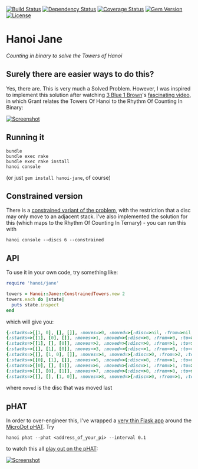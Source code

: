 [![Build Status](http://img.shields.io/travis/pikesley/hanoi-jane.svg?style=flat-square)](https://travis-ci.org/pikesley/hanoi-jane)
[![Dependency Status](http://img.shields.io/gemnasium/pikesley/hanoi-jane.svg?style=flat-square)](https://gemnasium.com/pikesley/hanoi-jane)
[![Coverage Status](http://img.shields.io/coveralls/pikesley/hanoi-jane.svg?style=flat-square)](https://coveralls.io/r/pikesley/hanoi-jane)
[![Gem Version](http://img.shields.io/gem/v/hanoi-jane.svg?style=flat-square)](https://rubygems.org/gems/hanoi-jane)
[![License](http://img.shields.io/:license-mit-blue.svg?style=flat-square)](http://pikesley.mit-license.org)

# Hanoi Jane

_Counting in binary to solve the Towers of Hanoi_

## Surely there are easier ways to do this?

Yes, there are. This is very much a Solved Problem. However, I was inspired to implement this solution after watching [3 Blue 1 Brown](https://www.youtube.com/channel/UCYO_jab_esuFRV4b17AJtAw)'s [fascinating video](https://www.youtube.com/watch?v=2SUvWfNJSsM), in which Grant relates the Towers Of Hanoi to the Rhythm Of Counting In Binary:

[![Screenshot](https://i.imgur.com/mXsl57y.png)](https://www.youtube.com/watch?v=2SUvWfNJSsM)

## Running it

    bundle
    bundle exec rake
    bundle exec rake install
    hanoi console

(or just `gem install hanoi-jane`, of course)

## Constrained version

There is a [constrained variant of the problem](https://www.youtube.com/watch?v=bdMfjfT0lKk), with the restriction that a disc may only move to an adjacent stack. I've also implemented the solution for this (which maps to the Rhythm Of Counting In Ternary) - you can run this with

    hanoi console --discs 6 --constrained

## API

To use it in your own code, try something like:

```ruby
require 'hanoi/jane'

towers = Hanoi::Jane::ConstrainedTowers.new 2
towers.each do |state|
  puts state.inspect
end
```

which will give you:

```ruby
{:stacks=>[[1, 0], [], []], :moves=>0, :moved=>{:disc=>nil, :from=>nil, :to=>nil}, :ternary=>"00"}
{:stacks=>[[1], [0], []], :moves=>1, :moved=>{:disc=>0, :from=>0, :to=>1}, :ternary=>"01"}
{:stacks=>[[1], [], [0]], :moves=>2, :moved=>{:disc=>0, :from=>1, :to=>2}, :ternary=>"02"}
{:stacks=>[[], [1], [0]], :moves=>3, :moved=>{:disc=>1, :from=>0, :to=>1}, :ternary=>"10"}
{:stacks=>[[], [1, 0], []], :moves=>4, :moved=>{:disc=>0, :from=>2, :to=>1}, :ternary=>"11"}
{:stacks=>[[0], [1], []], :moves=>5, :moved=>{:disc=>0, :from=>1, :to=>0}, :ternary=>"12"}
{:stacks=>[[0], [], [1]], :moves=>6, :moved=>{:disc=>1, :from=>1, :to=>2}, :ternary=>"20"}
{:stacks=>[[], [0], [1]], :moves=>7, :moved=>{:disc=>0, :from=>0, :to=>1}, :ternary=>"21"}
{:stacks=>[[], [], [1, 0]], :moves=>8, :moved=>{:disc=>0, :from=>1, :to=>2}, :ternary=>"22"}
```
where `moved` is the disc that was moved last

## pHAT

In order to over-engineer this, I've wrapped a [very thin Flask app](https://github.com/pikesley/pHAT-REST) around the [MicroDot pHAT](https://shop.pimoroni.com/products/microdot-phat). Try

    hanoi phat --phat <address_of_your_pi> --interval 0.1

to watch this all [play out on the pHAT](https://www.youtube.com/watch?v=LT3HNsVxhM8):

[![Screenshot](https://i.imgur.com/yrK3isK.png)](https://www.youtube.com/watch?v=LT3HNsVxhM8)
